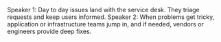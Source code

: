 Speaker 1: Day to day issues land with the service desk. They triage requests and keep users informed.
Speaker 2: When problems get tricky, application or infrastructure teams jump in, and if needed, vendors or engineers provide deep fixes.
